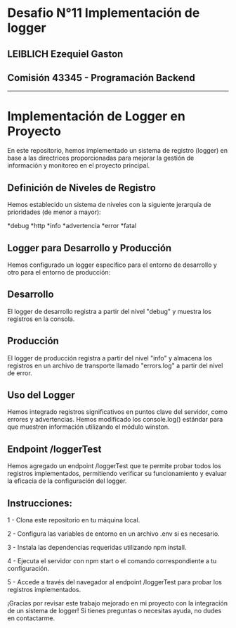 # Desafio N°11 Implementación de logger

## LEIBLICH Ezequiel Gaston

## Comisión 43345 - Programación Backend

----------------------------------------------------

# Implementación de Logger en Proyecto

En este repositorio, hemos implementado un sistema de registro (logger) en base a las directrices proporcionadas para mejorar la gestión de información y monitoreo en el proyecto principal.

## Definición de Niveles de Registro

Hemos establecido un sistema de niveles con la siguiente jerarquía de prioridades (de menor a mayor):

*debug
*http
*info
*advertencia
*error
*fatal

## Logger para Desarrollo y Producción

Hemos configurado un logger específico para el entorno de desarrollo y otro para el entorno de producción:

## Desarrollo

El logger de desarrollo registra a partir del nivel "debug" y muestra los registros en la consola.

## Producción

El logger de producción registra a partir del nivel "info" y almacena los registros en un archivo de transporte llamado "errors.log" a partir del nivel de error.

## Uso del Logger

Hemos integrado registros significativos en puntos clave del servidor, como errores y advertencias. Hemos modificado los console.log() estándar para que muestren información utilizando el módulo winston.

## Endpoint /loggerTest

Hemos agregado un endpoint /loggerTest que te permite probar todos los registros implementados, permitiendo verificar su funcionamiento y evaluar la eficacia de la configuración del logger.

## Instrucciones:

1 - Clona este repositorio en tu máquina local.

2 - Configura las variables de entorno en un archivo .env si es necesario.

3 - Instala las dependencias requeridas utilizando npm install.

4 - Ejecuta el servidor con npm start o el comando correspondiente a tu configuración.

5 - Accede a través del navegador al endpoint /loggerTest para probar los registros implementados.

¡Gracias por revisar este trabajo mejorado en mi proyecto con la integración de un sistema de logger! Si tienes preguntas o necesitas ayuda, no dudes en contactarme.
